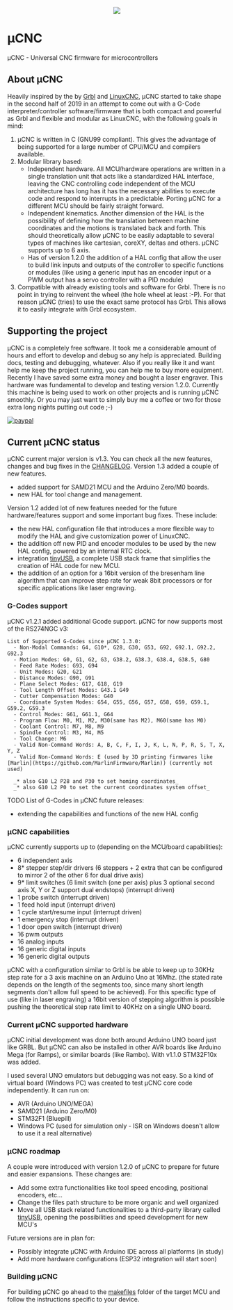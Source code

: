 <p align="center">
<img src="https://github.com/Paciente8159/uCNC/blob/master/docs/logo.png?raw=true">
</p>


# µCNC
µCNC - Universal CNC firmware for microcontrollers

## About µCNC
Heavily inspired by the by [Grbl](https://github.com/gnea/grbl) and [LinuxCNC](http://linuxcnc.org/), µCNC started to take shape in the second half of 2019 in an attempt to come out with a G-Code interpreter/controller software/firmware that is both compact and powerful as Grbl and flexible and modular as LinuxCNC, with the following goals in mind:

1. µCNC is written in C (GNU99 compliant). This gives the advantage of being supported for a large number of CPU/MCU and compilers available.
2. Modular library based:
   - Independent hardware. All MCU/hardware operations are written in a single translation unit that acts like a standardized HAL interface, leaving the CNC controlling code independent of the MCU architecture has long has it has the necessary abilities to execute code and respond to interrupts in a predictable. Porting µCNC for a different MCU should be fairly straight forward.
   - Independent kinematics. Another dimension of the HAL is the possibility of defining how the translation between machine coordinates and the motions is translated back and forth. This should theoretically allow µCNC to be easily adaptable to several types of machines like cartesian, coreXY, deltas and others. µCNC supports up to 6 axis.
   - Has of version 1.2.0 the addition of a HAL config that allow the user to build link inputs and outputs of the controller to specific functions or modules (like using a generic input has an encoder input or a PWM output has a servo controller with a PID module)
3. Compatible with already existing tools and software for Grbl. There is no point in trying to reinvent the wheel (the hole wheel at least :-P). For that reason µCNC (tries) to use the exact same protocol has Grbl. This allows it to easily integrate with Grbl ecosystem.

## Supporting the project
µCNC is a completely free software. It took me a considerable amount of hours and effort to develop and debug so any help is appreciated. Building docs, testing and debugging, whatever. Also if you really like it and want help me keep the project running, you can help me to buy more equipment. Recently I have saved some extra money and bought a laser engraver. This hardware was fundamental to develop and testing version 1.2.0. Currently this machine is being used to work on other projects and is running µCNC smoothly. Or you may just want to simply buy me a coffee or two for those extra long nights putting out code ;-)

[![paypal](https://www.paypalobjects.com/webstatic/en_US/i/buttons/PP_logo_h_100x26.png)](https://www.paypal.me/paciente8159)

## Current µCNC status
µCNC current major version is v1.3. You can check all the new features, changes and bug fixes in the [CHANGELOG](https://github.com/Paciente8159/uCNC/blob/master/CHANGELOG.md).
Version 1.3 added a couple of new features.

  - added support for SAMD21 MCU and the Arduino Zero/M0 boards.
  - new HAL for tool change and management.

Version 1.2 added lot of new features needed for the future hardware/features support and some important bug fixes.
These include:

  - the new HAL configuration file that introduces a more flexible way to modify the HAL and give customization power of LinuxCNC.
  - the addition off new PID and encoder modules to be used by the new HAL config, powered by an internal RTC clock.
  - integration [tinyUSB](https://github.com/hathach/tinyusb), a complete USB stack frame that simplifies the creation of HAL code for new MCU.
  - the addition of an option for a 16bit version of the bresenham line algorithm that can improve step rate for weak 8bit processors or for specific applications like laser engraving.

### G-Codes support
µCNC v1.2.1 added additional Gcode support.
µCNC for now supports most of the RS274NGC v3:

```
List of Supported G-Codes since µCNC 1.3.0:
  - Non-Modal Commands: G4, G10*, G28, G30, G53, G92, G92.1, G92.2, G92.3
  - Motion Modes: G0, G1, G2, G3, G38.2, G38.3, G38.4, G38.5, G80
  - Feed Rate Modes: G93, G94
  - Unit Modes: G20, G21
  - Distance Modes: G90, G91
  - Plane Select Modes: G17, G18, G19
  - Tool Length Offset Modes: G43.1 G49
  - Cutter Compensation Modes: G40
  - Coordinate System Modes: G54, G55, G56, G57, G58, G59, G59.1, G59.2, G59.3
  - Control Modes: G61, G61.1, G64
  - Program Flow: M0, M1, M2, M30(same has M2), M60(same has M0)
  - Coolant Control: M7, M8, M9
  - Spindle Control: M3, M4, M5
  - Tool Change: M6
  - Valid Non-Command Words: A, B, C, F, I, J, K, L, N, P, R, S, T, X, Y, Z
  - Valid Non-Command Words: E (used by 3D printing firmwares like [Marlin](https://github.com/MarlinFirmware/Marlin)) (currently not used)

  _* also G10 L2 P28 and P30 to set homing coordinates_
  _* also G10 L2 P0 to set the current coordinates system offset_
```

TODO List of G-Codes in µCNC future releases:
  - extending the capabilities and functions of the new HAL config

### µCNC capabilities
µCNC currently supports up to (depending on the MCU/board capabilities):
  - 6 independent axis 
  - 8* stepper step/dir drivers (6 steppers + 2 extra that can be configured to mirror 2 of the other 6 for dual drive axis)
  - 9* limit switches (6 limit switch (one per axis) plus 3 optional second axis X, Y or Z support dual endstops) (interrupt driven)
  - 1 probe switch (interrupt driven)
  - 1 feed hold input (interrupt driven)
  - 1 cycle start/resume input (interrupt driven)
  - 1 emergency stop (interrupt driven)
  - 1 door open switch (interrupt driven)
  - 16 pwm outputs
  - 16 analog inputs
  - 16 generic digital inputs
  - 16 generic digital outputs

µCNC with a configuration similar to Grbl is be able to keep up to 30KHz step rate for a 3 axis machine on an Arduino Uno at 16Mhz. (the stated rate depends on the length of the segments too, since many short length segments don't allow full speed to be achieved). For this specific type of use (like in laser engraving) a 16bit version of stepping algorithm is possible pushing the theoretical step rate limit to 40KHz on a single UNO board.

### Current µCNC supported hardware
µCNC initial development was done both around Arduino UNO board just like GRBL. But µCNC can also be installed in other AVR boards like Arduino Mega (for Ramps), or similar boards (like Rambo). With v1.1.0 STM32F10x was added.

I used several UNO emulators but debugging was not easy. So a kind of virtual board (Windows PC) was created to test µCNC core code independently.
It can run on:
  - AVR (Arduino UNO/MEGA)
  - SAMD21 (Arduino Zero/M0)
  - STM32F1 (Bluepill)
  - Windows PC (used for simulation only - ISR on Windows doesn't allow to use it a real alternative)

### µCNC roadmap
A couple were introduced with version 1.2.0 of µCNC to prepare for future and easier expansions.
These changes are:
  - Add some extra functionalities like tool speed encoding, positional encoders, etc...
  - Change the files path structure to be more organic and well organized
  - Move all USB stack related functionalities to a third-party library called [tinyUSB](https://github.com/hathach/tinyusb), opening the possibilities and speed development for new MCU's

Future versions are in plan for:
  - Possibly integrate µCNC with Arduino IDE across all platforms (in study)
  - Add more hardware configurations (ESP32 integration will start soon)

### Building µCNC
For building µCNC go ahead to the [makefiles](https://github.com/Paciente8159/uCNC/blob/master/makefiles) folder of the target MCU and follow the instructions specific to your device.
